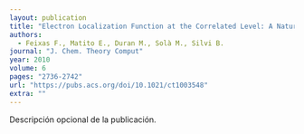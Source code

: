 ```yaml
---
layout: publication
title: "Electron Localization Function at the Correlated Level: A Natural Orbital Formulation"
authors:
  - Feixas F., Matito E., Duran M., Solà M., Silvi B.
journal: "J. Chem. Theory Comput"
year: 2010
volume: 6
pages: "2736-2742"
url: "https://pubs.acs.org/doi/10.1021/ct1003548"
extra: ""
---
```


Descripción opcional de la publicación.
